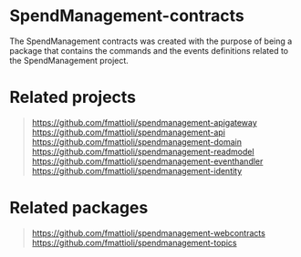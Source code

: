 # SpendManagement-contracts
The SpendManagement contracts was created with the purpose of being a package that contains the commands and the events definitions related to the SpendManagement project.


# Related projects
> https://github.com/fmattioli/spendmanagement-apigateway <br/>
> https://github.com/fmattioli/spendmanagement-api <br/>
> https://github.com/fmattioli/spendmanagement-domain <br/>
> https://github.com/fmattioli/spendmanagement-readmodel <br/>
> https://github.com/fmattioli/spendmanagement-eventhandler <br/>
> https://github.com/fmattioli/spendmanagement-identity <br/>

# Related packages
> https://github.com/fmattioli/spendmanagement-webcontracts <br/>
> https://github.com/fmattioli/spendmanagement-topics <br/>
